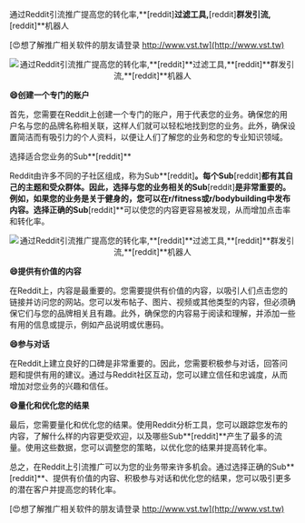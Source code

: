 通过Reddit引流推广提高您的转化率,**[reddit]**过滤工具,**[reddit]**群发引流,**[reddit]**机器人

[😍想了解推广相关软件的朋友请登录 http://www.vst.tw](http://www.vst.tw)

 <center><img src="https://vst.tw/MP4/tuiguang/png/7.png" alt="通过Reddit引流推广提高您的转化率,**[reddit]**过滤工具,**[reddit]**群发引流,**[reddit]**机器人"></center>

**😄创建一个专门的账户**

首先，您需要在Reddit上创建一个专门的账户，用于代表您的业务。确保您的用户名与您的品牌名称相关联，这样人们就可以轻松地找到您的业务。此外，确保设置简洁而有吸引力的个人资料，以便让人们了解您的业务和您的专业知识领域。

选择适合您业务的Sub**[reddit]**

Reddit由许多不同的子社区组成，称为Sub**[reddit]**。每个Sub**[reddit]**都有其自己的主题和受众群体。因此，选择与您的业务相关的Sub**[reddit]**是非常重要的。例如，如果您的业务是关于健身的，您可以在r/fitness或r/bodybuilding中发布内容。选择正确的Sub**[reddit]**可以使您的内容更容易被发现，从而增加点击率和转化率。

 <center><img src="https://vst.tw/MP4/tuiguang/png/6.png" alt="通过Reddit引流推广提高您的转化率,**[reddit]**过滤工具,**[reddit]**群发引流,**[reddit]**机器人"></center>

**😄提供有价值的内容**

在Reddit上，内容是最重要的。您需要提供有价值的内容，以吸引人们点击您的链接并访问您的网站。您可以发布帖子、图片、视频或其他类型的内容，但必须确保它们与您的品牌相关且有趣。此外，确保您的内容易于阅读和理解，并添加一些有用的信息或提示，例如产品说明或优惠码。

**😄参与对话**

在Reddit上建立良好的口碑是非常重要的。因此，您需要积极参与对话，回答问题和提供有用的建议。通过与Reddit社区互动，您可以建立信任和忠诚度，从而增加对您业务的兴趣和信任。

**😄量化和优化您的结果**

最后，您需要量化和优化您的结果。使用Reddit分析工具，您可以跟踪您发布的内容，了解什么样的内容更受欢迎，以及哪些Sub**[reddit]**产生了最多的流量。使用这些数据，您可以调整您的策略，以优化您的结果并提高转化率。

总之，在Reddit上引流推广可以为您的业务带来许多机会。通过选择正确的Sub**[reddit]**、提供有价值的内容、积极参与对话和优化您的结果，您可以吸引更多的潜在客户并提高您的转化率。

[😍想了解推广相关软件的朋友请登录 http://www.vst.tw](http://www.vst.tw)




